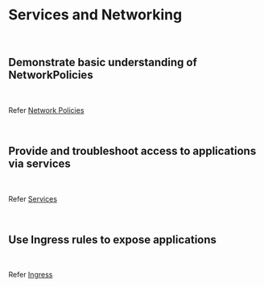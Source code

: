 # Services and Networking

<br />

## Demonstrate basic understanding of NetworkPolicies

<br />

Refer [Network Policies](../topics/network_policies.md)

<br />

## Provide and troubleshoot access to applications via services

<br />

Refer [Services](../topics/services.md)

<br />

## Use Ingress rules to expose applications

<br />

Refer [Ingress](../topics/ingress.md)

<br />